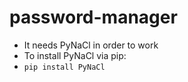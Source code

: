 # password-manager
- It needs PyNaCl in order to work
- To install PyNaCl via pip:
- `pip install PyNaCl`

